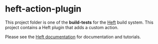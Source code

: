 # heft-action-plugin

This project folder is one of the **build-tests** for the [Heft](https://www.npmjs.com/package/@rushstack/heft)
build system. This project contains a Heft plugin that adds a custom action.

Please see the [Heft documentation](http://localhost:4000/pages/heft/overview/) for documentation and tutorials.
